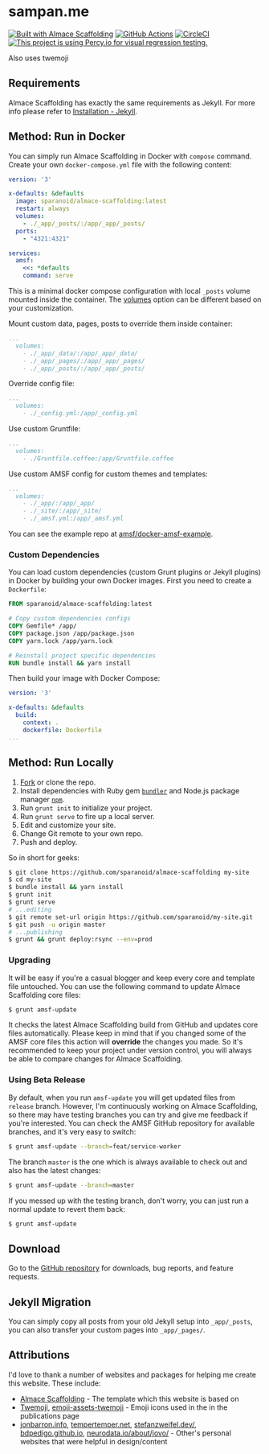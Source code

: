 # sampan.me

[![Built with Almace Scaffolding](https://d349cztnlupsuf.cloudfront.net/amsf-badge.svg)](https://sparanoid.com/lab/amsf/)
[![GitHub Actions](https://github.com/sparanoid/almace-scaffolding/workflows/CI%20Test/badge.svg?branch=master)](https://github.com/sparanoid/almace-scaffolding/actions)
[![CircleCI](https://circleci.com/gh/sparanoid/almace-scaffolding.svg?style=svg)](https://circleci.com/gh/sparanoid/almace-scaffolding)
[![This project is using Percy.io for visual regression testing.](https://percy.io/static/images/percy-badge.svg)](https://percy.io/sparanoid/amsf)

Also uses twemoji

## Requirements

Almace Scaffolding has exactly the same requirements as Jekyll. For more info please refer to [Installation - Jekyll](https://jekyllrb.com/docs/installation/).

## Method: Run in Docker

You can simply run Almace Scaffolding in Docker with `compose` command. Create your own `docker-compose.yml` file with the following content:

```yml
version: '3'

x-defaults: &defaults
  image: sparanoid/almace-scaffolding:latest
  restart: always
  volumes:
    - ./_app/_posts/:/app/_app/_posts/
  ports:
    - "4321:4321"

services:
  amsf:
    <<: *defaults
    command: serve
```

This is a minimal docker compose configuration with local `_posts` volume mounted inside the container. The [volumes](https://docs.docker.com/compose/compose-file/compose-file-v3/#volumes) option can be different based on your customization.

Mount custom data, pages, posts to override them inside container:

```yml
...
  volumes:
    - ./_app/_data/:/app/_app/_data/
    - ./_app/_pages/:/app/_app/_pages/
    - ./_app/_posts/:/app/_app/_posts/
```

Override config file:

```yml
...
  volumes:
    - ./_config.yml:/app/_config.yml
```

Use custom Gruntfile:

```yml
...
  volumes:
    - ./Gruntfile.coffee:/app/Gruntfile.coffee
```

Use custom AMSF config for custom themes and templates:

```yml
...
  volumes:
    - ./_app/:/app/_app/
    - ./_site/:/app/_site/
    - ./_amsf.yml:/app/_amsf.yml
```

You can see the example repo at [amsf/docker-amsf-example](https://github.com/amsf/docker-amsf-example).

### Custom Dependencies

You can load custom dependencies (custom Grunt plugins or Jekyll plugins) in Docker by building your own Docker images. First you need to create a `Dockerfile`:

```dockerfile
FROM sparanoid/almace-scaffolding:latest

# Copy custom dependencies configs
COPY Gemfile* /app/
COPY package.json /app/package.json
COPY yarn.lock /app/yarn.lock

# Reinstall project specific dependencies
RUN bundle install && yarn install
```

Then build your image with Docker Compose:

```yml
version: '3'

x-defaults: &defaults
  build:
    context: .
    dockerfile: Dockerfile
...
```

## Method: Run Locally

1. [Fork](https://github.com/sparanoid/almace-scaffolding/fork) or clone the repo.
2. Install dependencies with Ruby gem [`bundler`](https://bundler.io/) and Node.js package manager [`npm`](https://www.npmjs.org/).
3. Run `grunt init` to initialize your project.
4. Run `grunt serve` to fire up a local server.
5. Edit and customize your site.
6. Change Git remote to your own repo.
7. Push and deploy.

So in short for geeks:

```sh
$ git clone https://github.com/sparanoid/almace-scaffolding my-site
$ cd my-site
$ bundle install && yarn install
$ grunt init
$ grunt serve
# ...editing
$ git remote set-url origin https://github.com/sparanoid/my-site.git
$ git push -u origin master
# ...publishing
$ grunt && grunt deploy:rsync --env=prod
```

### Upgrading

It will be easy if you're a casual blogger and keep every core and template file untouched. You can use the following command to update Almace Scaffolding core files:

```sh
$ grunt amsf-update
```

It checks the latest Almace Scaffolding build from GitHub and updates core files automatically. Please keep in mind that if you changed some of the AMSF core files this action will **override** the changes you made. So it's recommended to keep your project under version control, you will always be able to compare changes for Almace Scaffolding.

### Using Beta Release

By default, when you run `amsf-update` you will get updated files from `release` branch. However, I'm continuously working on Almace Scaffolding, so there may have testing branches you can try and give me feedback if you're interested. You can check the AMSF GitHub repository for available branches, and it's very easy to switch:

```sh
$ grunt amsf-update --branch=feat/service-worker
```

The branch `master` is the one which is always available to check out and also has the latest changes:

```sh
$ grunt amsf-update --branch=master
```

If you messed up with the testing branch, don't worry, you can just run a normal update to revert them back:

```sh
$ grunt amsf-update
```

## Download

Go to the [GitHub repository](https://github.com/sparanoid/almace-scaffolding) for downloads, bug reports, and feature requests.

## Jekyll Migration

You can simply copy all posts from your old Jekyll setup into `_app/_posts`, you can also transfer your custom pages into `_app/_pages/`.

## Attributions

I'd love to thank a number of websites and packages for helping me create this website. These include:

- [Almace Scaffolding](https://sparanoid.com/lab/amsf/) - The template which this website is based on
- [Twemoji](https://twemoji.twitter.com/), [emoji-assets-twemoji](https://github.com/s9e/emoji-assets-twemoji) - Emoji icons used in the in the publications page
- [jonbarron.info](https://jonbarron.info/), [tempertemper.net](https://www.tempertemper.net/), [stefanzweifel.dev/](https://stefanzweifel.dev/), [bdpedigo.github.io](https://bdpedigo.github.io/), [neurodata.io/about/jovo/](https://neurodata.io/about/jovo/) - Other's personal websites that were helpful in design/content
